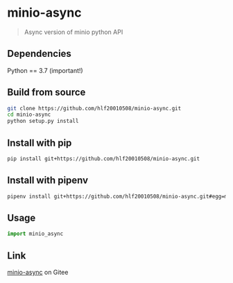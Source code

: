 # minio-async
> Async version of minio python API

## Dependencies

Python == 3.7 (important!)

## Build from source

```sh
git clone https://github.com/hlf20010508/minio-async.git
cd minio-async
python setup.py install
```

## Install with pip
```sh
pip install git+https://github.com/hlf20010508/minio-async.git
```

## Install with pipenv
```sh
pipenv install git+https://github.com/hlf20010508/minio-async.git#egg=minio-async
```

## Usage
```python
import minio_async
```

## Link
<a href="https://gitee.com/hlf01/minio-async.git">minio-async</a> on Gitee
